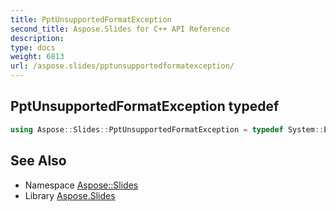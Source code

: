```yaml
---
title: PptUnsupportedFormatException
second_title: Aspose.Slides for C++ API Reference
description: 
type: docs
weight: 6813
url: /aspose.slides/pptunsupportedformatexception/
---
```

## PptUnsupportedFormatException typedef




```cpp
using Aspose::Slides::PptUnsupportedFormatException = typedef System::ExceptionWrapper<Details_PptUnsupportedFormatException>
```

## See Also

* Namespace [Aspose::Slides](../)
* Library [Aspose.Slides](../../)